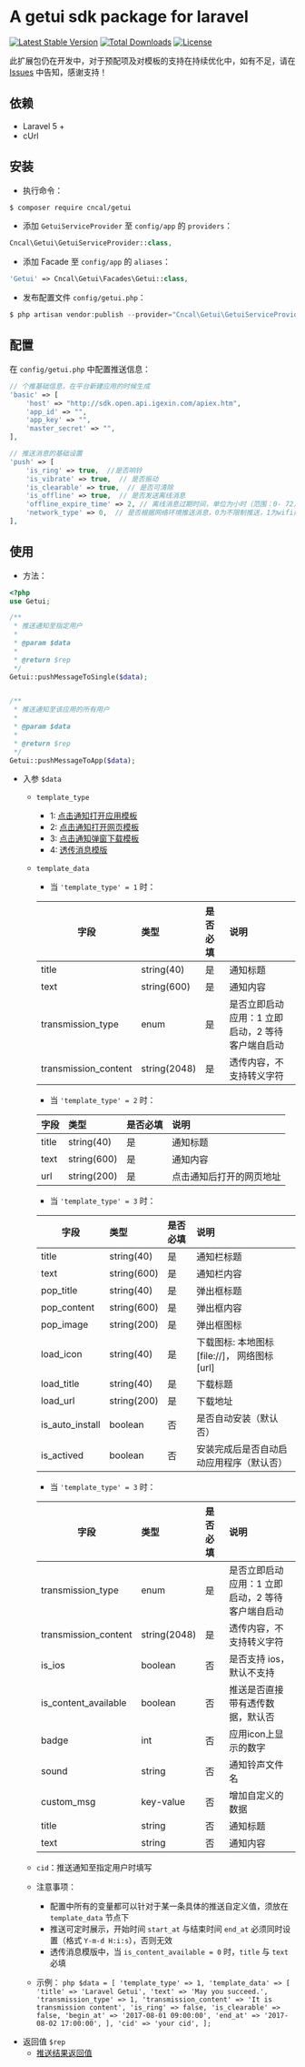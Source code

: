 # A getui sdk package for laravel

[![Latest Stable Version](https://poser.pugx.org/cncal/getui/v/stable)](https://packagist.org/packages/cncal/getui)
[![Total Downloads](https://poser.pugx.org/cncal/getui/downloads)](https://packagist.org/packages/cncal/getui)
[![License](https://poser.pugx.org/cncal/getui/license)](https://packagist.org/packages/cncal/getui)

此扩展包仍在开发中，对于预配项及对模板的支持在持续优化中，如有不足，请在 [Issues](https://github.com/cncal/getui/issues) 中告知，感谢支持！

## 依赖
* Laravel 5 +
* cUrl

## 安装
* 执行命令： 
```sh
$ composer require cncal/getui
```

* 添加 `GetuiServiceProvider` 至 `config/app` 的 `providers`：
```php
Cncal\Getui\GetuiServiceProvider::class,
```

* 添加 Facade 至 `config/app` 的 `aliases`：
```php
'Getui' => Cncal\Getui\Facades\Getui::class,
```

* 发布配置文件 `config/getui.php`：
```php
$ php artisan vendor:publish --provider="Cncal\Getui\GetuiServiceProvider"
```

## 配置
在 `config/getui.php` 中配置推送信息：
```php
// 个推基础信息，在平台新建应用的时候生成
'basic' => [
    'host' => "http://sdk.open.api.igexin.com/apiex.htm",
    'app_id' => "",
    'app_key' => "",
    'master_secret' => "",
],

// 推送消息的基础设置
'push' => [
    'is_ring' => true,  //是否响铃
    'is_vibrate' => true,  // 是否振动
    'is_clearable' => true,  // 是否可清除
    'is_offline' => true,  // 是否发送离线消息
    'offline_expire_time' => 2, // 离线消息过期时间，单位为小时（范围：0- 72），该时间段内 cid 在线过的用户均可收到通知
    'network_type' => 0,  // 是否根据网络环境推送消息，0为不限制推送，1为wifi推送，2为4G/3G/2G
],
```

## 使用
* 方法：
```php
<?php 
use Getui;

/**
 * 推送通知至指定用户
 *
 * @param $data
 *
 * @return $rep
 */
Getui::pushMessageToSingle($data);


/**
 * 推送通知至该应用的所有用户
 *
 * @param $data
 *
 * @return $rep
 */
Getui::pushMessageToApp($data);

```

* 入参 `$data`
    * `template_type`
       * 1: [点击通知打开应用模板](http://docs.getui.com/server/php/template/#1)
       * 2: [点击通知打开网页模板](http://docs.getui.com/server/php/template/#2)
       * 3: [点击通知弹窗下载模板](http://docs.getui.com/server/php/template/#3)
       * 4: [透传消息模版](http://docs.getui.com/server/php/template/#4)
       
    * `template_data`
       * 当 `'template_type' = 1` 时：    
       
        | 字段 | 类型 | 是否必填 | 说明 | 
        | ----------- | :--- | :--- | :--------- |
        | title | string(40) | 是 | 通知标题 |
        | text | string(600) | 是 | 通知内容 |
        | transmission_type | enum | 是 | 是否立即启动应用：1 立即启动，2 等待客户端自启动 |
        | transmission_content | string(2048) | 是 | 透传内容，不支持转义字符 |
      
       * 当 `'template_type' = 2` 时：  
         
        | 字段 | 类型 | 是否必填 | 说明 | 
        | ----------- | :--- | :--- | :--------- |
        | title | string(40) | 是 | 通知标题 |
        | text | string(600) | 是 | 通知内容 |
        | url | string(200) | 是 | 点击通知后打开的网页地址 |
        
        * 当 `'template_type' = 3` 时：  
                 
        | 字段 | 类型 | 是否必填 | 说明 | 
        | ----------- | :--- | :--- | :--------- |
        | title | string(40) | 是 | 通知栏标题 |
        | text | string(600) | 是 | 通知栏内容 |
        | pop_title | string(40) | 是 | 弹出框标题 |
        | pop_content | string(600) | 是 | 弹出框内容 |
        | pop_image | string(200) | 是 | 弹出框图标 |
        | load_icon | string(40) | 是 | 下载图标: 本地图标[file://]， 网络图标[url] |
        | load_title | string(40) | 是 | 下载标题 |
        | load_url | string(200) | 是 | 下载地址 |
        | is_auto_install | boolean | 否 | 是否自动安装（默认否） |
        | is_actived | boolean | 否 | 安装完成后是否自动启动应用程序（默认否）|
        
        * 当 `'template_type' = 3` 时：  
                         
        | 字段 | 类型 | 是否必填 | 说明 | 
        | ----------- | :--- | :--- | :--------- |
        | transmission_type | enum | 是 | 是否立即启动应用：1 立即启动，2 等待客户端自启动 |
        | transmission_content | string(2048) | 是 | 透传内容，不支持转义字符 |
        | is_ios | boolean | 否 | 是否支持 ios，默认不支持 |
        | is_content_available | boolean | 否 | 推送是否直接带有透传数据，默认否 |
        | badge | int | 否 | 应用icon上显示的数字 |
        | sound | string | 否 | 通知铃声文件名 |
        | custom_msg | key-value | 否 | 增加自定义的数据 |
        | title | string | 否 | 通知标题 |
        | text | string | 否 | 通知内容 |
        
    
    * `cid`：推送通知至指定用户时填写
    
    * 注意事项：
       * 配置中所有的变量都可以针对于某一条具体的推送自定义值，须放在 `template_data` 节点下
       * 推送可定时展示，开始时间 `start_at` 与结束时间 `end_at` 必须同时设置（格式 `Y-m-d H:i:s`），否则无效
       * 透传消息模版中，当 `is_content_available = 0` 时，`title` 与 `text` 必填
    
    * 示例：
           ```php
           $data = [
               'template_type' => 1,
               'template_data' => [
                   'title' => 'Laravel Getui',
                   'text' => 'May you succeed.',
                   'transmission_type' => 1,
                   'transmission_content' => 'It is transmission content',
                   'is_ring' => false,
                   'is_clearable' => false,
                   'begin_at' => '2017-08-01 09:00:00',
                   'end_at' => '2017-08-02 17:00:00',
               ],
               'cid' => 'your cid',
           ];
           ```
* 返回值 `$rep`
    * [推送结果返回值](http://docs.getui.com/server/php/push/#7)
